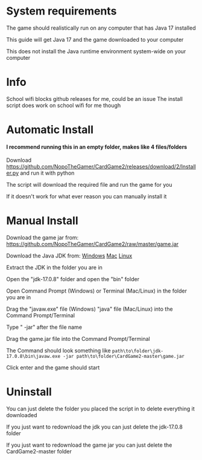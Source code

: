 # System requirements

The game should realistically run on any computer that has Java 17 installed

This guide will get Java 17 and the game downloaded to your computer

This does not install the Java runtime environment system-wide on your computer

# Info

School wifi blocks github releases for me, could be an issue
The install script does work on school wifi for me though

# Automatic Install
#### I recommend running this in an empty folder, makes like 4 files/folders

Download https://github.com/NopoTheGamer/CardGame2/releases/download/2/Installer.py and run it with python

The script will download the required file and run the game for you

If it doesn't work for what ever reason you can manually install it

# Manual Install

Download the game jar from: https://github.com/NopoTheGamer/CardGame2/raw/master/game.jar

Download the Java JDK from:
[Windows](https://download.oracle.com/java/17/latest/jdk-17_windows-x64_bin.zip)
[Mac](https://download.oracle.com/java/17/latest/jdk-17_macos-x64_bin.tar.gz)
[Linux](https://download.oracle.com/java/17/latest/jdk-17_linux-x64_bin.tar.gz)

Extract the JDK in the folder you are in 

Open the "jdk-17.0.8" folder and open the "bin" folder

Open Command Prompt (Windows) or Terminal (Mac/Linux) in the folder you are in

Drag the "javaw.exe" file (Windows) "java" file (Mac/Linux) into the Command Prompt/Terminal 

Type " -jar" after the file name

Drag the game.jar file into the Command Prompt/Terminal

The Command should look something like `path\to\folder\jdk-17.0.8\bin\javaw.exe -jar path\to\folder\CardGame2-master\game.jar`

Click enter and the game should start

# Uninstall

You can just delete the folder you placed the script in to delete everything it downloaded

If you just want to redownload the jdk you can just delete the jdk-17.0.8 folder

If you just want to redownload the game jar you can just delete the CardGame2-master folder
